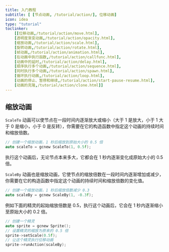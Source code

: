 ```yaml
---
title: 入门教程
subtitle: [ [节点动画, /tutorial/action/], 位移动画]
icon: idea
type: "tutorial"
toclinker: 
    [[位移动画,/tutorial/action/move.html],
    [透明度渐变动画,/tutorial/action/opacity.html],
    [缩放动画,/tutorial/action/scale.html],
    [旋转动画,/tutorial/action/rotate.html],
    [帧动画,/tutorial/action/animation.html],
    [在动画中执行函数,/tutorial/action/callfunc.html],
    [动画中的延时,/tutorial/action/delay.html],
    [顺序执行多个动画,/tutorial/action/sequence.html],
    [同时执行多个动画,/tutorial/action/spawn.html],
    [循环执行动画,/tutorial/action/loop.html],
    [动画的停止、暂停和继续,/tutorial/action/start-pause-resume.html],
    [动画的克隆,/tutorial/action/clone.html]]
---
```

## 缩放动画

`ScaleTo` 动画可以使节点在一段时间内逐渐放大或缩小（大于 1 是放大，小于 1 大于 0 是缩小，小于 0 是反转），你需要在它的构造函数中指定这个动画的持续时间和缩放倍数。

```cpp
// 创建一个缩放动画，1 秒后缩放到原始大小的 0.5 倍
auto scaleTo = gcnew ScaleTo(1, 0.5f);
```

执行这个动画后，无论节点本来多大，它都会在 1 秒内逐渐变化成原始大小的 0.5 倍。

`ScaleBy` 动画也是缩放动画，它使节点的缩放倍数在一段时间内逐渐增加或减少，你需要在它的构造函数中指定这个动画的持续时间和缩放倍数的变化值。

```cpp
// 创建一个缩放动画，1 秒后缩放倍数减少 0.3
auto scaleBy = gcnew ScaleBy(1, -0.3f);
```

例如下面的精灵的起始缩放倍数是 0.5，执行这个动画后，它会在 1 秒内逐渐缩小至原始大小的 0.2 倍。

```cpp
// 创建一个精灵
auto sprite = gcnew Sprite();
// 设置精灵的缩放为原来的 0.5 倍
sprite->setScale(0.5f);
// 让这个精灵执行位移动画
sprite->runAction(scaleBy);
```